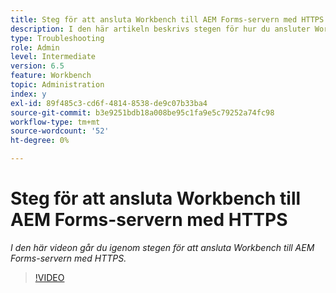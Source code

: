 ```yaml
---
title: Steg för att ansluta Workbench till AEM Forms-servern med HTTPS
description: I den här artikeln beskrivs stegen för hur du ansluter Workbench till AEM Forms-servern via SSL (med HTTPS)
type: Troubleshooting
role: Admin
level: Intermediate
version: 6.5
feature: Workbench
topic: Administration
index: y
exl-id: 89f485c3-cd6f-4814-8538-de9c07b33ba4
source-git-commit: b3e9251bdb18a008be95c1fa9e5c79252a74fc98
workflow-type: tm+mt
source-wordcount: '52'
ht-degree: 0%

---
```


# Steg för att ansluta Workbench till AEM Forms-servern med HTTPS

*I den här videon går du igenom stegen för att ansluta Workbench till AEM Forms-servern med HTTPS.*

>[!VIDEO](https://video.tv.adobe.com/v/335482?quality=12&learn=on)
